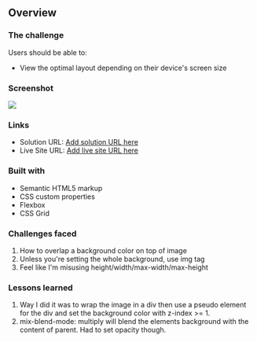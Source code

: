 ## Overview

### The challenge

Users should be able to:

- View the optimal layout depending on their device's screen size

### Screenshot

![](./screenshot.jpg)

### Links

- Solution URL: [Add solution URL here](https://your-solution-url.com)
- Live Site URL: [Add live site URL here](https://your-live-site-url.com)


### Built with

- Semantic HTML5 markup
- CSS custom properties
- Flexbox
- CSS Grid


### Challenges faced
1. How to overlap a background color on top of image
2. Unless you're setting the whole background, use img tag
3. Feel like I'm misusing height/width/max-width/max-height

### Lessons learned
1. Way I did it was to wrap the image in a div then use a pseudo element for the div and set the background color with z-index >= 1.
2. mix-blend-mode: multiply will blend the elements background with the content of parent. Had to set opacity though.